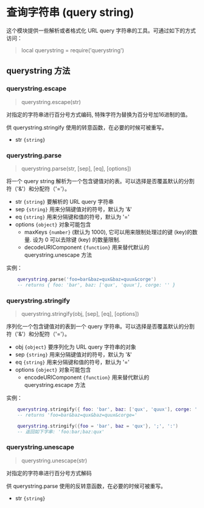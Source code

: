 # 查询字符串 (query string)

这个模块提供一些解析或者格式化 URL query 字符串的工具。可通过如下的方式访问：

> local querystring = require('querystring')

## querystring 方法

### querystring.escape

> querystring.escape(str)

对指定的字符串进行百分号方式编码, 特殊字符为替换为百分号加16进制的值。

供 querystring.stringify 使用的转意函数，在必要的时候可被重写。

- str `{string}`

### querystring.parse

> querystring.parse(str, [sep], [eq], [options])

将一个 query string 解析为一个包含键值对的表。可以选择是否覆盖默认的分割符（'&'）和分配符（'='）。

- str `{string}` 要解析的 URL query 字符串
- sep `{string}` 用来分隔键值对的符号，默认为 '&'
- eq `{string}` 用来分隔键和值的符号，默认为 '='
- options `{object}` 对象可能包含 
  + maxKeys `{number}` (默认为 1000), 它可以用来限制处理过的键 (key)的数量. 设为 0 可以去除键 (key) 的数量限制.
  + decodeURIComponent `{function}` 用来替代默认的 querystring.unescape 方法

实例：

```lua
    querystring.parse('foo=bar&baz=qux&baz=quux&corge')
    -- returns { foo: 'bar', baz: ['qux', 'quux'], corge: '' }
```

### querystring.stringify

> querystring.stringify(obj, [sep], [eq], [options])

序列化一个包含键值对的表到一个 query 字符串。可以选择是否覆盖默认的分割符（'&'）和分配符（'='）。

- obj `{object}` 要序列化为 URL query 字符串的对象
- sep `{string}` 用来分隔键值对的符号，默认为 '&'
- eq  `{string}` 用来分隔键和值的符号，默认为 '='
- options `{object}` 对象可能包含 
  + encodeURIComponent `{function}` 用来替代默认的 querystring.escape 方法

实例：

```lua
    querystring.stringify({ foo: 'bar', baz: ['qux', 'quux'], corge: '' })
    -- returns 'foo=bar&baz=qux&baz=quux&corge='

    querystring.stringify({foo = 'bar', baz = 'qux'}, ';', ':')
    -- 返回如下字串: 'foo:bar;baz:qux'
```

### querystring.unescape

> querystring.unescape(str)

对指定的字符串进行百分号方式解码

供 querystring.parse 使用的反转意函数，在必要的时候可被重写。

- str `{string}` 
